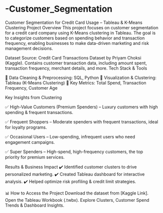 # -Customer_Segmentation
Customer Segmentation for Credit Card Usage – Tableau &amp; K-Means Clustering
Project Overview
This project focuses on customer segmentation for a credit card company using K-Means clustering in Tableau. The goal is to categorize customers based on spending behavior and transaction frequency, enabling businesses to make data-driven marketing and risk management decisions.

Dataset
Source: Credit Card Transactions Dataset by Priyam Choksi (Kaggle).
Contains customer transaction data, including amount spent, transaction frequency, merchant details, and more.
Tech Stack & Tools

  🔹 Data Cleaning & Preprocessing: SQL, Python
  🔹 Visualization & Clustering: Tableau (K-Means Clustering)
  🔹 Key Metrics: Total Spend, Transaction Frequency, Customer Age

Key Insights from Clustering

✅ High-Value Customers (Premium Spenders) – Luxury customers with high spending & frequent transactions.

✅ Frequent Shoppers – Moderate spenders with frequent transactions, ideal for loyalty programs.

✅ Occasional Users – Low-spending, infrequent users who need engagement campaigns.

✅ Super Spenders – High-spend, high-frequency customers, the top priority for premium services.

Results & Business Impact
✔️ Identified customer clusters to drive personalized marketing.
✔️ Created Tableau dashboard for interactive analysis.
✔️ Helped optimize risk profiling & credit limit strategies.

📊 How to Access the Project
Download the dataset from [Kaggle Link].
Open the Tableau Workbook (.twbx).
Explore Clusters, Customer Spend Trends & Dashboard Insights.

